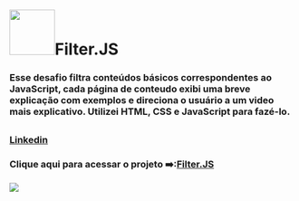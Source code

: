 <h1><img src="https://raw.githubusercontent.com/gist/CamysN/b705df05891023f6bbec529e8520e1fe/raw/d97c9c84f0448af8b59818c0edf10c6ffcc958b9/LogoJs.svg" width="80px"/>Filter.JS</h1>
<h3>Esse desafio filtra conteúdos básicos correspondentes ao JavaScript, cada página de conteudo exibi uma breve explicação com exemplos e direciona o usuário a um video mais explicativo. Utilizei HTML, CSS e JavaScript para fazé-lo.</h3>
  
##
<h3><a href="#" >Linkedin</a></h3>  
<h3>Clique aqui para acessar o projeto ➡️:<a href="https://camysn.github.io/Filter/">Filter.JS</h3>
<img src="https://raw.githubusercontent.com/gist/CamysN/6a13e05e43c5e8fde4bf710ddb2c556d/raw/c25ac2f1eb3fec95556e11dcf5edf27a85e99743/filter1.JS.svg"/>
